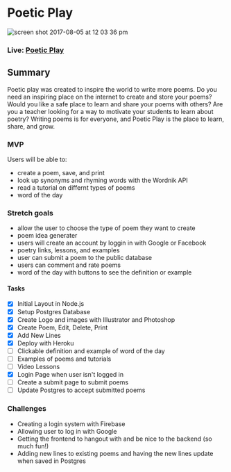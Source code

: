# Poetic Play
![screen shot 2017-08-05 at 12 03 36 pm](https://user-images.githubusercontent.com/13789291/29132271-52619aa6-7cf5-11e7-8e61-c9515632ddc4.png)


### Live: [Poetic Play](https://poeticplay.herokuapp.com/)

## Summary

Poetic play was created to inspire the world to write more poems. Do you need an inspiring place on the internet to create and store your poems?  Would you like a safe place to learn and share your poems with others? Are you a teacher looking for a way to motivate your students to learn about poetry?  Writing poems is for everyone, and Poetic Play is the place to learn, share, and grow.

### MVP

Users will be able to:
* create a poem, save, and print
* look up synonyms and rhyming words with the Wordnik API
* read a tutorial on differnt types of poems
* word of the day

### Stretch goals

* allow the user to choose the type of poem they want to create
* poem idea generater
* users will create an account by loggin in with Google or Facebook
* poetry links, lessons, and examples
* user can submit a poem to the public database
* users can comment and rate poems
* word of the day with buttons to see the definition or example

#### Tasks

- [x] Initial Layout in Node.js
- [x] Setup Postgres Database
- [x] Create Logo and images with Illustrator and Photoshop
- [x] Create Poem, Edit, Delete, Print
- [x] Add New Lines
- [x] Deploy with Heroku
- [ ] Clickable definition and example of word of the day
- [ ] Examples of poems and tutorials
- [ ] Video Lessons
- [x] Login Page when user isn't logged in
- [ ] Create a submit page to submit poems
- [ ] Update Postgres to accept submitted poems

### Challenges

* Creating a login system with Firebase
* Allowing user to log in with Google
* Getting the frontend to hangout with and be nice to the backend (so much fun!)
* Adding new lines to existing poems and having the new lines update when saved in Postgres
